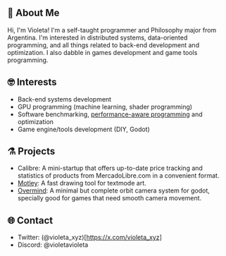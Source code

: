 ## 💫 About Me

Hi, I'm Violeta! I'm a self-taught programmer and Philosophy major from Argentina. I'm interested in distributed systems, data-oriented programming, and all things related to back-end development and optimization. I also dabble in games development and game tools programming.

## 🤓 Interests

- Back-end systems development
- GPU programming (machine learning, shader programming)
- Software benchmarking, [performance-aware programming](https://www.computerenhance.com/p/welcome-to-the-performance-aware) and optimization
- Game engine/tools development (DIY, Godot)

## ⚗️ Projects

- Calibre: A mini-startup that offers up-to-date price tracking and statistics of products from MercadoLibre.com in a convenient format.
- [Motley](https://github.com/VioletaSaravia/Motley): A fast drawing tool for textmode art.
- [Overmind](https://github.com/VioletaSaravia/Overmind): A minimal but complete orbit camera system for godot, specially good for games that need smooth camera movement.

## 🌐 Contact

- Twitter: (@violeta_xyz)[https://x.com/violeta_xyz]
- Discord: @violetavioleta

